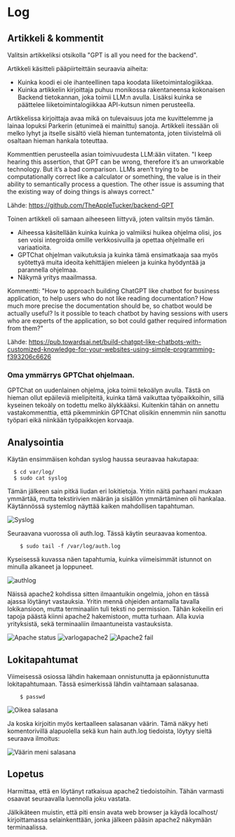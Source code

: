 # Log

## Artikkeli & kommentit

Valitsin artikkeliksi otsikolla "GPT is all you need for the backend". 

Artikkeli käsitteli pääpiirteittäin seuraavia aiheita:

- Kuinka koodi ei ole ihanteellinen tapa koodata liiketoimintalogiikkaa. 
- Kuinka artikkelin kirjoittaja puhuu monikossa rakentaneensa kokonaisen Backend tietokannan, joka toimii LLM:n avulla. Lisäksi kuinka se päättelee liiketoimintalogiikkaa API-kutsun nimen perusteella.

Artikkelissa kirjoittaja avaa mikä on tulevaisuus jota me kuvittelemme ja lainaa lopuksi Parkerin (etunimeä ei mainittu) sanoja. 
Artikkeli itessään oli melko lyhyt ja itselle sisältö vielä hieman tuntematonta, joten tiivistelmä oli osaltaan hieman hankala toteuttaa. 


Kommenttien perusteella asian toimivuudesta LLM:ään viitaten. 
"I keep hearing this assertion, that GPT can be wrong, therefore it’s an unworkable technology. But it’s a bad comparison. LLMs aren’t trying to be computationally correct like a calculator or something, the value is in their ability to semantically process a question. The other issue is assuming that the existing way of doing things is always correct."

Lähde: https://github.com/TheAppleTucker/backend-GPT

Toinen artikkeli oli samaan aiheeseen liittyvä, joten valitsin myös tämän.

- Aiheessa käsitellään kuinka kuinka jo valmiiksi huikea ohjelma olisi, jos sen voisi integroida omille verkkosivuilla ja opettaa ohjelmalle eri variaatioita.
- GPTChat ohjelman vaikutuksia ja kuinka tämä ensimatkaaja saa myös syötettyä muita ideoita kehittäjien mieleen ja kuinka hyödyntää ja parannella ohjelmaa. 
- Näkymä yritys maailmassa. 

Kommentti: 
"How to approach building ChatGPT like chatbot for business application, to help users who do not like reading documentation? How much more precise the documentation should be, so chatbot would be actually useful? Is it possible to teach chatbot by having sessions with users who are experts of the application, so bot could gather required information from them?"

Lähde: https://pub.towardsai.net/build-chatgpt-like-chatbots-with-customized-knowledge-for-your-websites-using-simple-programming-f393206c6626

### Oma ymmärrys GPTChat ohjelmaan. 

GPTChat on uudenlainen ohjelma, joka toimii tekoälyn avulla. Tästä on hieman ollut epäileviä mielipiteitä, kuinka tämä vaikuttaa työpaikkoihin, sillä kyseinen tekoäly on todettu melko älykkääksi. Kuitenkin tähän on annettu vastakommenttia, että pikemminkin GPTChat olisikin ennemmin niin sanottu työpari eikä niinkään työpaikkojen korvaaja. 

## Analysointia

Käytän ensimmäisen kohdan syslog haussa seuraavaa hakutapaa:

      $ cd var/log/
      $ sudo cat syslog
      
Tämän jälkeen sain pitkä liudan eri lokitietoja. Yritin näitä parhaani mukaan ymmärtää, mutta tekstirivien määrän ja sisällön ymmärtäminen oli hankalaa.
Käytännössä systemlog näyttää kaiken mahdollisen tapahtuman.

![Syslog](https://user-images.githubusercontent.com/100162043/215350280-aa289f8a-9448-4b43-a8af-5e6f4748efc0.jpg)


Seuraavana vuorossa oli auth.log. Tässä käytin seuraavaa komentoa.

        $ sudo tail -f /var/log/auth.log
        
Kyseisessä kuvassa näen tapahtumia, kuinka viimeisimmät istunnot on minulla alkaneet ja loppuneet. 

![authlog](https://user-images.githubusercontent.com/100162043/215350427-4b8dbb19-4b02-41bd-9f35-b3dcbacb3cfa.jpg)



Näissä apache2 kohdissa sitten ilmaantuikin ongelmia, johon en tässä ajassa löytänyt vastauksia. Yritin mennä ohjeiden antamalla tavalla lokikansioon, mutta terminaaliin tuli teksti no permission. Tähän kokeilin eri tapoja päästä kiinni apache2 hakemistoon, mutta turhaan. Alla kuvia yrityksistä, sekä terminaaliin ilmaantuneista vastauksista. 

![Apache status](https://user-images.githubusercontent.com/100162043/215350295-7b20fa76-b4de-4879-a174-0931a5069dd1.jpg)
![varlogapache2](https://user-images.githubusercontent.com/100162043/215350454-8fab9771-6fef-4e78-b2b9-00a19c14c6c0.jpg)
![Apache2 fail](https://user-images.githubusercontent.com/100162043/215447693-3f09e122-162e-414b-86c7-2c69cb77e4d4.jpg)


## Lokitapahtumat

Viimeisessä osiossa lähdin hakemaan onnistunutta ja epäonnistunutta lokitapahtumaan. Tässä esimerkissä lähdin vaihtamaan salasanaa. 

        $ passwd
        
![Oikea salasana](https://user-images.githubusercontent.com/100162043/215350381-0a28e5cc-c3db-4e6a-8227-588c0350b1de.jpg)


Ja koska kirjoitin myös kertaalleen salasanan väärin. Tämä näkyy heti komentorivillä alapuolella sekä kun hain auth.log tiedoista, löytyy sieltä seuraava ilmoitus:

![Väärin meni salasana](https://user-images.githubusercontent.com/100162043/215350390-6ef3ee89-d63c-4985-aa07-c447b3042108.jpg)


## Lopetus

Harmittaa, että en löytänyt ratkaisua apache2 tiedoistoihin. Tähän varmasti osaavat seuraavalla luennolla joku vastata. 

Jälkikäteen muistin, että piti ensin avata web browser ja käydä localhost/ kirjoittamassa selainkenttään, jonka jälkeen pääsin apache2 näkymään terminaalissa.
